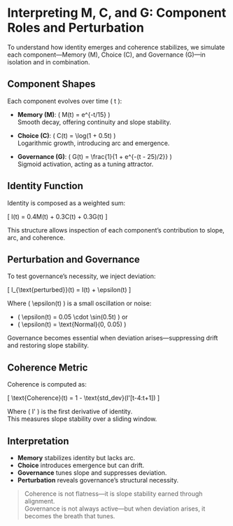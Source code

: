 # Interpreting M, C, and G: Component Roles and Perturbation

To understand how identity emerges and coherence stabilizes, we simulate each component—Memory (M), Choice (C), and Governance (G)—in isolation and in combination.

## Component Shapes

Each component evolves over time \( t \):

- **Memory (M)**: \( M(t) = e^{-t/15} \)  
  Smooth decay, offering continuity and slope stability.

- **Choice (C)**: \( C(t) = \log(1 + 0.5t) \)  
  Logarithmic growth, introducing arc and emergence.

- **Governance (G)**: \( G(t) = \frac{1}{1 + e^{-(t - 25)/2}} \)  
  Sigmoid activation, acting as a tuning attractor.

## Identity Function

Identity is composed as a weighted sum:



\[
I(t) = 0.4M(t) + 0.3C(t) + 0.3G(t)
\]



This structure allows inspection of each component’s contribution to slope, arc, and coherence.

## Perturbation and Governance

To test governance’s necessity, we inject deviation:



\[
I_{\text{perturbed}}(t) = I(t) + \epsilon(t)
\]



Where \( \epsilon(t) \) is a small oscillation or noise:
- \( \epsilon(t) = 0.05 \cdot \sin(0.5t) \) or
- \( \epsilon(t) = \text{Normal}(0, 0.05) \)

Governance becomes essential when deviation arises—suppressing drift and restoring slope stability.

## Coherence Metric

Coherence is computed as:



\[
\text{Coherence}(t) = 1 - \text{std\_dev}(I'[t-4:t+1])
\]



Where \( I' \) is the first derivative of identity.  
This measures slope stability over a sliding window.

## Interpretation

- **Memory** stabilizes identity but lacks arc.  
- **Choice** introduces emergence but can drift.  
- **Governance** tunes slope and suppresses deviation.  
- **Perturbation** reveals governance’s structural necessity.

> Coherence is not flatness—it is slope stability earned through alignment.  
> Governance is not always active—but when deviation arises, it becomes the breath that tunes.
